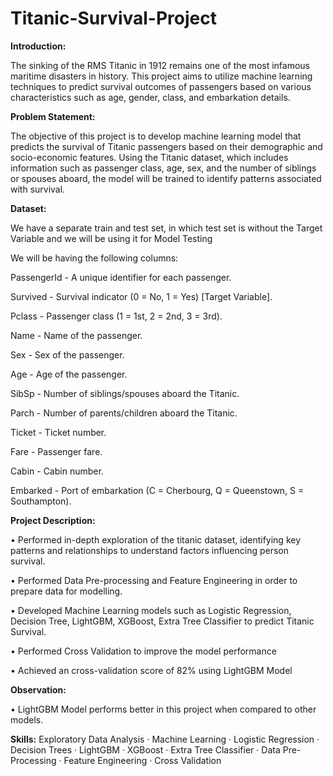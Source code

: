 # Titanic-Survival-Project

**Introduction:**

The sinking of the RMS Titanic in 1912 remains one of the most infamous maritime disasters in history. This project aims to utilize machine learning techniques to predict survival outcomes of passengers based on various characteristics such as age, gender, class, and embarkation details.

**Problem Statement:**

The objective of this project is to develop machine learning model that predicts the survival of Titanic passengers based on their demographic and socio-economic features. Using the Titanic dataset, which includes information such as passenger class, age, sex, and the number of siblings or spouses aboard, the model will be trained to identify patterns associated with survival. 

**Dataset:**

We have a separate train and test set, in which test set is without the Target Variable and we will be using it for Model Testing

We will be having the following columns:

PassengerId - A unique identifier for each passenger.

Survived - Survival indicator (0 = No, 1 = Yes) [Target Variable].

Pclass - Passenger class (1 = 1st, 2 = 2nd, 3 = 3rd).

Name - Name of the passenger.

Sex - Sex of the passenger.

Age - Age of the passenger.

SibSp - Number of siblings/spouses aboard the Titanic.

Parch - Number of parents/children aboard the Titanic.

Ticket - Ticket number.

Fare - Passenger fare.

Cabin - Cabin number.

Embarked - Port of embarkation (C = Cherbourg, Q = Queenstown, S = Southampton).

**Project Description:**

• Performed in-depth exploration of the titanic dataset, identifying key patterns and relationships to understand factors influencing person survival.

• Performed Data Pre-processing and Feature Engineering in order to prepare data for modelling.

• Developed Machine Learning models such as Logistic Regression, Decision Tree, LightGBM, XGBoost, Extra Tree Classifier to predict Titanic Survival.

• Performed Cross Validation to improve the model performance

• Achieved an cross-validation score of 82% using LightGBM Model

**Observation:**

•	LightGBM Model performs better in this project when compared to other models.

**Skills:** Exploratory Data Analysis · Machine Learning · Logistic Regression · Decision Trees · LightGBM · XGBoost · Extra Tree Classifier · Data Pre-Processing · Feature Engineering · Cross Validation


